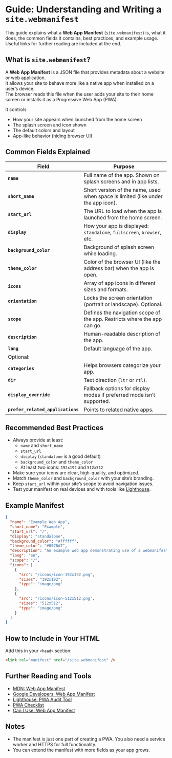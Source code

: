 # Guide: Understanding and Writing a `site.webmanifest`

This guide explains what a **Web App Manifest** (`site.webmanifest`) is, what it does, the common fields it contains, best practices, and example usage. Useful links for further reading are included at the end.


## What is `site.webmanifest`?

A **Web App Manifest** is a JSON file that provides metadata about a website or web application.  
It allows your site to behave more like a native app when installed on a user’s device.  
The browser reads this file when the user adds your site to their home screen or installs it as a Progressive Web App (PWA).

It controls
- How your site appears when launched from the home screen
- The splash screen and icon shown
- The default colors and layout
- App-like behavior (hiding browser UI)


## Common Fields Explained

| Field                 | Purpose |
|-----------------------|---------|
| **`name`**            | Full name of the app. Shown on splash screens and in app lists. |
| **`short_name`**       | Short version of the name, used when space is limited (like under the app icon). |
| **`start_url`**        | The URL to load when the app is launched from the home screen. |
| **`display`**          | How your app is displayed: `standalone`, `fullscreen`, `browser`, etc. |
| **`background_color`** | Background of splash screen while loading. |
| **`theme_color`**      | Color of the browser UI (like the address bar) when the app is open. |
| **`icons`**            | Array of app icons in different sizes and formats. |
| **`orientation`**      | Locks the screen orientation (portrait or landscape). Optional. |
| **`scope`**            | Defines the navigation scope of the app. Restricts where the app can go. |
| **`description`**      | Human-readable description of the app. |
| **`lang`**             | Default language of the app. |
| Optional:             | |
| **`categories`**       | Helps browsers categorize your app. |
| **`dir`**              | Text direction (`ltr` or `rtl`). |
| **`display_override`** | Fallback options for display modes if preferred mode isn’t supported. |
| **`prefer_related_applications`** | Points to related native apps. |


## Recommended Best Practices

- Always provide at least:
  - `name` and `short_name`
  - `start_url`
  - `display` (`standalone` is a good default)
  - `background_color` and `theme_color`
  - At least two icons: `192x192` and `512x512`
- Make sure your icons are clear, high-quality, and optimized.
- Match `theme_color` and `background_color` with your site’s branding.
- Keep `start_url` within your site’s scope to avoid navigation issues.
- Test your manifest on real devices and with tools like [Lighthouse](https://developers.google.com/web/tools/lighthouse).


## Example Manifest

```json
{
  "name": "Example Web App",
  "short_name": "Example",
  "start_url": "/",
  "display": "standalone",
  "background_color": "#ffffff",
  "theme_color": "#0078d7",
  "description": "An example web app demonstrating use of a webmanifest.",
  "lang": "en",
  "scope": "/",
  "icons": [
    {
      "src": "/icons/icon-192x192.png",
      "sizes": "192x192",
      "type": "image/png"
    },
    {
      "src": "/icons/icon-512x512.png",
      "sizes": "512x512",
      "type": "image/png"
    }
  ]
}
```


## How to Include in Your HTML

Add this in your `<head>` section:
```html
<link rel="manifest" href="/site.webmanifest" />
```


## Further Reading and Tools

- [MDN: Web App Manifest](https://developer.mozilla.org/en-US/docs/Web/Manifest)
- [Google Developers: Web App Manifest](https://developers.google.com/web/fundamentals/web-app-manifest/)
- [Lighthouse: PWA Audit Tool](https://developers.google.com/web/tools/lighthouse)
- [PWA Checklist](https://web.dev/pwa-checklist/)
- [Can I Use: Web App Manifest](https://caniuse.com/?search=manifest)


## Notes
- The manifest is just one part of creating a PWA. You also need a service worker and HTTPS for full functionality.
- You can extend the manifest with more fields as your app grows.
